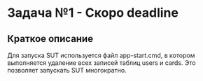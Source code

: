 # Задача №1 - Скоро deadline

## Краткое описание

Для запуска SUT используется файл app-start.cmd, в котором выполняется удаление всех 
записей таблиц users и cards. Это позволяет запускать SUT многократно.

